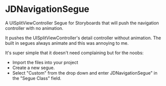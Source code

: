JDNavigationSegue
=================

A UISplitViewController Segue for Storyboards that will push the navigation controller with no animation.

It pushes the UISplitViewController's detail controller without animation.
The built in segues always animate and this was annoying to me.

It's super simple that it doesn't need complaining but for the noobs:

* Import the files into your project
* Create a new segue.
* Select "Custom" from the drop down and enter JDNavigationSegue" in the "Segue Class" field.
